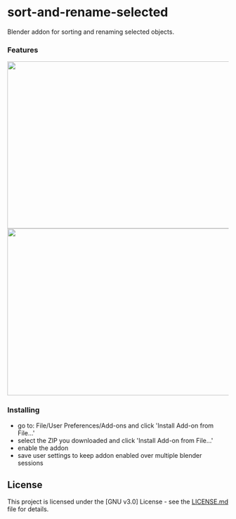 # sort-and-rename-selected
Blender addon for sorting and renaming selected objects.

### Features

<img src="https://raw.githubusercontent.com/agapas/sort-and-rename-selected/master/images/image1.png" width="1000" height="380"/>

<img src="https://raw.githubusercontent.com/agapas/sort-and-rename-selected/master/images/image2.png" width="1000" height="380"/>

### Installing

* go to: File/User Preferences/Add-ons and click 'Install Add-on from File...'
* select the ZIP you downloaded and click 'Install Add-on from File...'
* enable the addon
* save user settings to keep addon enabled over multiple blender sessions

## License

This project is licensed under the [GNU v3.0] License - see the [LICENSE.md](LICENSE) file for details.
